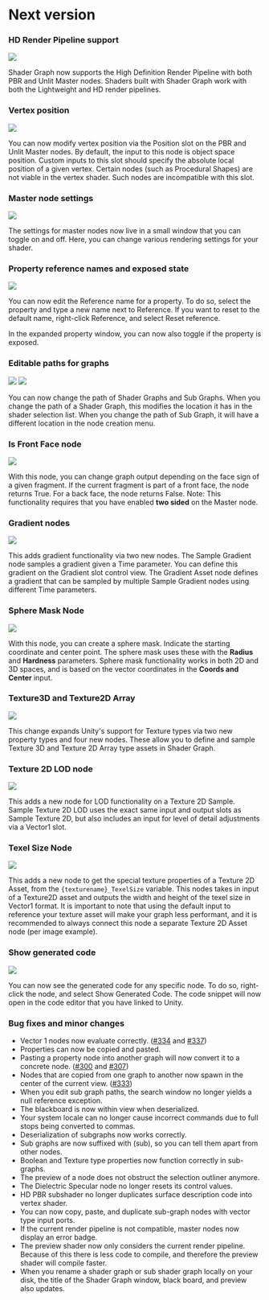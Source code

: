 # Next version

### HD Render Pipeline support

![](.data/hd_render_pipeline.png)

Shader Graph now supports the High Definition Render Pipeline with both PBR and Unlit Master nodes. Shaders built with Shader Graph work with both the Lightweight and HD render pipelines.

### Vertex position

![](.data/vertex_position.png)

You can now modify vertex position via the Position slot on the PBR and Unlit Master nodes. By default, the input to this node is object space position. Custom inputs to this slot should specify the absolute local position of a given vertex. Certain nodes (such as Procedural Shapes) are not viable in the vertex shader. Such nodes are incompatible with this slot.

### Master node settings

![](.data/menu_settings.png)

The settings for master nodes now live in a small window that you can toggle on and off. Here, you can change various rendering settings for your shader.

### Property reference names and exposed state

![](.data/editable_property_references.gif)

You can now edit the Reference name for a property. To do so, select the property and type a new name next to Reference. If you want to reset to the default name, right-click Reference, and select Reset reference. 

In the expanded property window, you can now also toggle if the property is exposed.

### Editable paths for graphs

![](.data/change_path.gif)
![](.data/use_path.gif)

You can now change the path of Shader Graphs and Sub Graphs. When you change the path of a Shader Graph, this modifies the location it has in the shader selection list. When you change the path of Sub Graph, it will have a different location in the node creation menu.

### Is Front Face node

![](.data/face_sign.png)

With this node, you can change graph output depending on the face sign of a given fragment. If the current fragment is part of a front face, the node returns True. For a back face, the node returns False.
Note: This functionality requires that you have enabled **two sided** on the Master node.

### Gradient nodes

![](.data/gradient_node.png)

This adds gradient functionality via two new nodes. The Sample Gradient node samples a gradient given a Time parameter. You can define this gradient on the Gradient slot control view. The Gradient Asset node defines a gradient that can be sampled by multiple Sample Gradient nodes using different Time parameters.

### Sphere Mask Node

![](.data/sphereMask.png)

With this node, you can create a sphere mask. Indicate the starting coordinate and center point. The sphere mask uses these with the **Radius** and **Hardness** parameters. Sphere mask functionality works in both 2D and 3D spaces, and is based on the vector coordinates in the **Coords and Center** input.

### Texture3D and Texture2D Array

![](.data/texture_nodes.png)

This change expands Unity's support for Texture types via two new property types and four new nodes. These allow you to define and sample Texture 3D and Texture 2D Array type assets in Shader Graph.

### Texture 2D LOD node

![](.data/texture_2d_lod_node.png)

This adds a new node for LOD functionality on a Texture 2D Sample. Sample Texture 2D LOD uses the exact same input and output slots as Sample Texture 2D, but also includes an input for level of detail adjustments via a Vector1 slot. 

### Texel Size Node

![](.data/texel_size_node.png)

This adds a new node to get the special texture properties of a Texture 2D Asset, from the `{texturename}_TexelSize` variable. This nodes takes in input of a Texture2D asset and outputs the width and height of the texel size in Vector1 format. It is important to note that using the default input to reference your texture asset will make your graph less performant, and it is recommended to always connect this node a separate Texture 2D Asset node (per image example).

### Show generated code

![](.data/show_generated_code.gif)

You can now see the generated code for any specific node. To do so, right-click the node, and select Show Generated Code. The code snippet will now open in the code editor that you have linked to Unity.


### Bug fixes and minor changes

- Vector 1 nodes now evaluate correctly. ([#334](https://github.com/Unity-Technologies/ShaderGraph/issues/334) and [#337](https://github.com/Unity-Technologies/ShaderGraph/issues/337))
- Properties can now be copied and pasted.
- Pasting a property node into another graph will now convert it to a concrete node. ([#300](https://github.com/Unity-Technologies/ShaderGraph/issues/300) and [#307](https://github.com/Unity-Technologies/ShaderGraph/pull/307))
- Nodes that are copied from one graph to another now spawn in the center of the current view. ([#333](https://github.com/Unity-Technologies/ShaderGraph/issues/333))
- When you edit sub graph paths, the search window no longer yields a null reference exception.
- The blackboard is now within view when deserialized.
- Your system locale can no longer cause incorrect commands due to full stops being converted to commas.
- Deserialization of subgraphs now works correctly.
- Sub graphs are now suffixed with (sub), so you can tell them apart from other nodes.
- Boolean and Texture type properties now function correctly in sub-graphs.
- The preview of a node does not obstruct the selection outliner anymore.
- The Dielectric Specular node no longer resets its control values.
- HD PBR subshader no longer duplicates surface description code into vertex shader.
- You can now copy, paste, and duplicate sub-graph nodes with vector type input ports.
- If the current render pipeline is not compatible, master nodes now display an error badge.
- The preview shader now only considers the current render pipeline. Because of this there is less code to compile, and therefore the preview shader will compile faster.
- When you rename a shader graph or sub shader graph locally on your disk, the title of the Shader Graph window, black board, and preview also updates.
